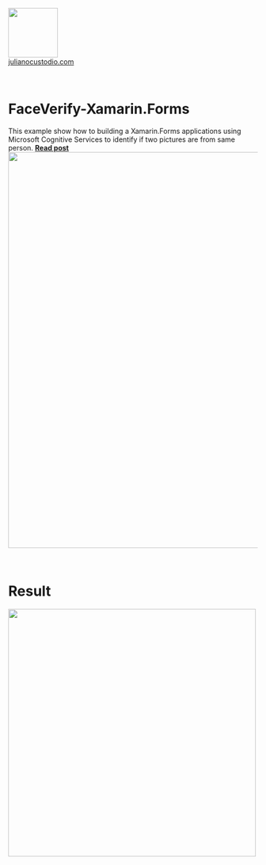 

  <a href="http://julianocustodio.com" target="_blank"><image width="100px" src="https://julianocustodiosite.files.wordpress.com/2017/02/cropped-logojuliano.png?w=300&h=300&crop=1"/></a>
 <br/><a href="http://julianocustodio.com">julianocustodio.com</a>

 
<br/>


# FaceVerify-Xamarin.Forms
This example show how to building a Xamarin.Forms applications using Microsoft Cognitive Services to identify if two pictures are from same person.
<a href="https://julianocustodio.com/2018/03/23/face-verify/" target="_blank"><b> Read post</b></a></br> 
<a href="https://julianocustodio.com/2018/03/23/face-verify/">
<image width="800px" src="https://julianocustodiosite.files.wordpress.com/2018/03/wallidentify.png?w=768"/></a>

<br/>


# Result
<p>
  <image height="500px"src="https://julianocustodiosite.files.wordpress.com/2018/03/ezgif-com-gif-maker-8.gif?w=400&h=633"/>  
</p>


